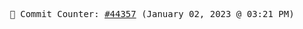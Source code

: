 <p align="center">
    <samp>
        📮 Commit Counter: <a href="https://github.com/Javascript-void0/Javascript-void0/commits/main">#44357</a> (January 02, 2023 @ 03:21 PM)
    </samp>
</p>